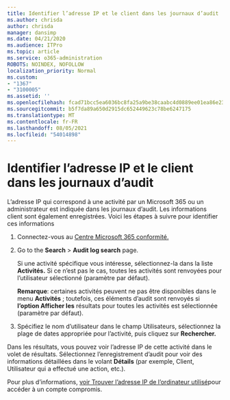 ```yaml
---
title: Identifier l’adresse IP et le client dans les journaux d’audit
ms.author: chrisda
author: chrisda
manager: dansimp
ms.date: 04/21/2020
ms.audience: ITPro
ms.topic: article
ms.service: o365-administration
ROBOTS: NOINDEX, NOFOLLOW
localization_priority: Normal
ms.custom:
- "1367"
- "3100005"
ms.assetid: ''
ms.openlocfilehash: fcad71bcc5ea6036bc8fa25a9be38caabc4d0889ee01ea86e23065333d5fce0a
ms.sourcegitcommit: b5f7da89a650d2915dc652449623c78be6247175
ms.translationtype: MT
ms.contentlocale: fr-FR
ms.lasthandoff: 08/05/2021
ms.locfileid: "54014898"
---
```

# <a name="identify-ip-address-and-client-in-audit-logs"></a>Identifier l’adresse IP et le client dans les journaux d’audit

L’adresse IP qui correspond à une activité par un Microsoft 365 ou un administrateur est indiquée dans les journaux d’audit. Les informations client sont également enregistrées. Voici les étapes à suivre pour identifier ces informations

1. Connectez-vous au [Centre Microsoft 365 conformité.](https://protection.office.com/)

2. Go to the **Search**  >  **Audit log search** page.

   Si une activité spécifique vous intéresse, sélectionnez-la dans la liste **Activités.** Si ce n’est pas le cas, toutes les activités sont renvoyées pour l’utilisateur sélectionné (paramètre par défaut).

   **Remarque**: certaines activités peuvent ne pas être disponibles dans le menu **Activités** ; toutefois, ces éléments d’audit sont renvoyés si **l’option Afficher les** résultats pour toutes les activités est sélectionnée (paramètre par défaut).

3. Spécifiez le  nom d’utilisateur dans le champ Utilisateurs, sélectionnez la plage de dates appropriée pour l’activité, puis cliquez sur **Rechercher.**

Dans les résultats, vous pouvez voir l’adresse IP de cette activité dans le volet de résultats. Sélectionnez l’enregistrement d’audit pour voir des informations détaillées dans le volant **Détails** (par exemple, Client, Utilisateur qui a effectué une action, etc.).

Pour plus d’informations, [voir Trouver l’adresse IP de l’ordinateur utilisé](/microsoft-365/compliance/auditing-troubleshooting-scenarios#find-the-ip-address-of-the-computer-used-to-access-a-compromised-account)pour accéder à un compte compromis.

